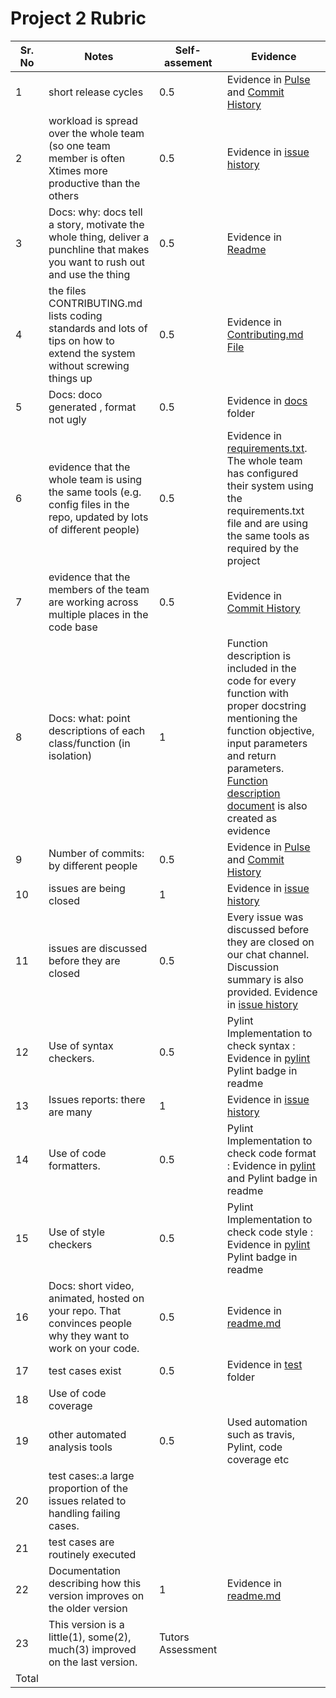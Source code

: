 # Project 2 Rubric


Sr. No| Notes|Self-assement|Evidence|
|----|--------|------|-------|
1| short release cycles | 0.5 | Evidence in [Pulse](https://github.com/SEProjGrp5/slash/pulse) and [Commit History](https://github.com/SEProjGrp5/slash/commits/main) |
2| workload is spread over the whole team (so one team member is often Xtimes more productive than the others| 0.5 | Evidence in [issue history](https://github.com/SEProjGrp5/slash/projects/1)|
3| Docs: why: docs tell a story, motivate the whole thing, deliver a punchline that makes you want to rush out and use the thing|0.5| Evidence in [Readme](https://github.com/SEProjGrp5/slash#readme)|
4| 	the files CONTRIBUTING.md lists coding standards and lots of tips on how to extend the system without screwing things up|0.5|Evidence in [Contributing.md File](https://github.com/SEProjGrp5/slash/blob/main/CONTRIBUTING.md)|
5| Docs: doco generated , format not ugly| 0.5 | Evidence in [docs](https://github.com/SEProjGrp5/slash/tree/main/docs) folder|
6| evidence that the whole team is using the same tools (e.g. config files in the repo, updated by lots of different people)|0.5|Evidence in [requirements.txt](https://github.com/SEProjGrp5/slash/blob/main/requirements.txt). The whole team has configured their system using the requirements.txt file and are using the same tools as required by the project|
7| evidence that the members of the team are working across multiple places in the code base |0.5| Evidence in [Commit History](https://github.com/SEProjGrp5/slash/commits/main)|
8|Docs: what: point descriptions of each class/function (in isolation)| 1 | Function description is included in the code for every function with proper docstring mentioning the function objective, input parameters and return parameters. [Function description document](https://github.com/SEProjGrp5/slash/blob/main/docs/function_description.md) is also created as evidence|
9|Number of commits: by different people |0.5| Evidence in [Pulse](https://github.com/SEProjGrp5/slash/pulse) and [Commit History](https://github.com/SEProjGrp5/slash/commits/main)|
10|issues are being closed|1|Evidence in [issue history](https://github.com/SEProjGrp5/slash/projects/1)|
11| issues are discussed before they are closed |0.5| Every issue was discussed before they are closed on our chat channel. Discussion summary is also provided. Evidence in [issue history](https://github.com/SEProjGrp5/slash/projects/1)|
12|Use of syntax checkers.|0.5| Pylint Implementation to check syntax : Evidence in [pylint](https://github.com/SEProjGrp5/slash/blob/main/.github/workflows/pylint.yml) Pylint badge in readme| 
13| Issues reports: there are many|1| Evidence in [issue history](https://github.com/SEProjGrp5/slash/projects/1)|
14|	Use of code formatters. |0.5|Pylint Implementation to check code format : Evidence in [pylint](https://github.com/SEProjGrp5/slash/blob/main/.github/workflows/pylint.yml) and Pylint badge in readme |
15| Use of style checkers |0.5|Pylint Implementation to check code style : Evidence in [pylint](https://github.com/SEProjGrp5/slash/blob/main/.github/workflows/pylint.yml) Pylint badge in readme|
16|	Docs: short video, animated, hosted on your repo. That convinces people why they want to work on your code. | 0.5 | Evidence in [readme.md](https://github.com/SEProjGrp5/slash/blob/main/assets/demo.gif)|
17| test cases exist |0.5| Evidence in [test](https://github.com/SEProjGrp5/slash/tree/main/tests) folder|
18| Use of code coverage|||
19| other automated analysis tools|0.5| Used automation such as travis, Pylint, code coverage etc |
20| test cases:.a large proportion of the issues related to handling failing cases.|||
21| test cases are routinely executed|||
22| Documentation describing how this version improves on the older version|1| Evidence in [readme.md](https://github.com/SEProjGrp5/slash#rocket-whats-new-in-phase-2) |
23| This version is a little(1), some(2), much(3) improved on the last version.| Tutors Assessment ||
Total|

